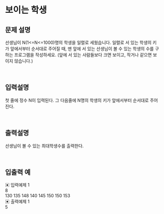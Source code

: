 # 보이는 학생

## 문제 설명
선생님이 N(1<=N<=1000)명의 학생을 일렬로 세웠습니다. 일렬로 서 있는 학생의 키가 앞에서부터 순서대로 주어질 때, 맨 앞에 서 있는 선생님이 볼 수 있는 학생의 수를 구하는 프로그램을 작성하세요. (앞에 서 있는 사람들보다 크면 보이고, 작거나 같으면 보이지 않습니다.)

<br>

## 입력설명
첫 줄에 정수 N이 입력된다. 그 다음줄에 N명의 학생의 키가 앞에서부터 순서대로 주어진다.

<br>

## 출력설명
선생님이 볼 수 있는 최대학생수를 출력한다.

<br>

## 입출력 예
▣ 입력예제 1 <br>
8 <br>
130 135 148 140 145 150 150 153 <br>
▣ 출력예제 1 <br>
5 <br>